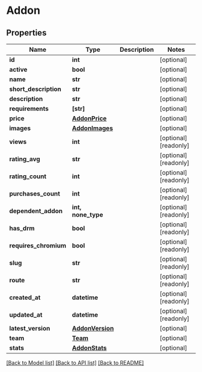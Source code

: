 # Addon


## Properties
Name | Type | Description | Notes
------------ | ------------- | ------------- | -------------
**id** | **int** |  | [optional] 
**active** | **bool** |  | [optional] 
**name** | **str** |  | [optional] 
**short_description** | **str** |  | [optional] 
**description** | **str** |  | [optional] 
**requirements** | **[str]** |  | [optional] 
**price** | [**AddonPrice**](AddonPrice.md) |  | [optional] 
**images** | [**AddonImages**](AddonImages.md) |  | [optional] 
**views** | **int** |  | [optional] [readonly] 
**rating_avg** | **str** |  | [optional] [readonly] 
**rating_count** | **int** |  | [optional] [readonly] 
**purchases_count** | **int** |  | [optional] [readonly] 
**dependent_addon** | **int, none_type** |  | [optional] [readonly] 
**has_drm** | **bool** |  | [optional] [readonly] 
**requires_chromium** | **bool** |  | [optional] [readonly] 
**slug** | **str** |  | [optional] [readonly] 
**route** | **str** |  | [optional] [readonly] 
**created_at** | **datetime** |  | [optional] [readonly] 
**updated_at** | **datetime** |  | [optional] [readonly] 
**latest_version** | [**AddonVersion**](AddonVersion.md) |  | [optional] 
**team** | [**Team**](Team.md) |  | [optional] 
**stats** | [**AddonStats**](AddonStats.md) |  | [optional] 

[[Back to Model list]](../README.md#documentation-for-models) [[Back to API list]](../README.md#documentation-for-api-endpoints) [[Back to README]](../README.md)


